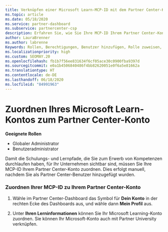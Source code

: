 ```yaml
---
title: Verknüpfen einer Microsoft Learn-MCP-ID mit dem Partner Center-Konto
ms.topic: article
ms.date: 05/18/2020
ms.service: partner-dashboard
ms.subservice: partnercenter-csp
description: Erfahren Sie, wie Sie Ihre MCP-ID Ihrem Partner Center-Konto zuordnen, damit für Ihr Unternehmen die Schulungs- und Lernpfade sichtbar sind, die Sie zum Erwerb von Kompetenzen durchlaufen haben.
author: LauraBrenner
ms.author: labrenne
Keywords: Rollen, Berechtigungen, Benutzer hinzufügen, Rolle zuweisen, Administrator, Agent, MCP-ID, Microsoft Learn
ms.localizationpriority: high
ms.custom: SEOMAY.20
ms.openlocfilehash: fb1b7f56ee831634f6cf05ace30c0900fba9397d
ms.sourcegitcommit: e0a1b4506840486f4bb82620051e0f6a5e81662a
ms.translationtype: HT
ms.contentlocale: de-DE
ms.lasthandoff: 06/18/2020
ms.locfileid: "84991963"
---
```

# <a name="associate-your-microsoft-learn-account-to-your-partner-center-account"></a>Zuordnen Ihres Microsoft Learn-Kontos zum Partner Center-Konto

**Geeignete Rollen**

- Globaler Administrator
- Benutzeradministrator

Damit die Schulungs- und Lernpfade, die Sie zum Erwerb von Kompetenzen durchlaufen haben, für Ihr Unternehmen sichtbar sind, müssen Sie Ihre MCP-ID Ihrem Partner Center-Konto zuordnen. Dies erfolgt manuell, nachdem Sie als Partner Center-Benutzer hinzugefügt wurden.

### <a name="how-to-associate-your-mcp-id-to-your-partner-center-account"></a>Zuordnen Ihrer MCP-ID zu Ihrem Partner Center-Konto

1. Wähle im Partner Center-Dashboard das Symbol für **Dein Konto** in der rechten Ecke des Dashboards aus, und wähle dann **Mein Profil** aus.

2. Unter **Ihren Lerninformationen** können Sie Ihr Microsoft Learning-Konto zuordnen. Sie können Ihr Microsoft-Konto auch mit Partner University verknüpfen.
